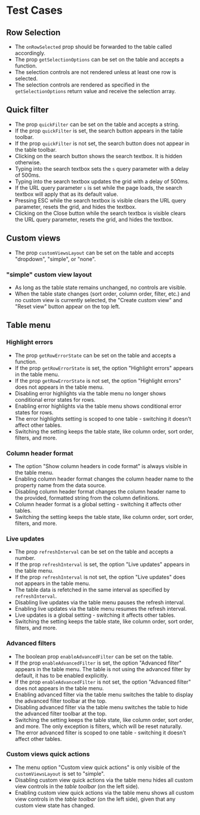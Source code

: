 # Test Cases

## Row Selection

- The `onRowSelected` prop should be forwarded to the table called accordingly.
- The prop `getSelectionOptions` can be set on the table and accepts a function.
- The selection controls are not rendered unless at least one row is selected.
- The selection controls are rendered as specified in the `getSelectionOptions` return value and receive the selection array.

## Quick filter

- The prop `quickFilter` can be set on the table and accepts a string.
- If the prop `quickFilter` is set, the search button appears in the table toolbar.
- If the prop `quickFilter` is not set, the search button does not appear in the table toolbar.
- Clicking on the search button shows the search textbox. It is hidden otherwise.
- Typing into the search textbox sets the `s` query parameter with a delay of 500ms.
- Typing into the search textbox updates the grid with a delay of 500ms.
- If the URL query parameter `s` is set while the page loads, the search textbox will apply that as its default value.
- Pressing ESC while the search textbox is visible clears the URL query parameter, resets the grid, and hides the textbox.
- Clicking on the Close button while the search textbox is visible clears the URL query parameter, resets the grid, and hides the textbox.

## Custom views

- The prop `customViewsLayout` can be set on the table and accepts "dropdown", "simple", or "none".

### "simple" custom view layout

- As long as the table state remains unchanged, no controls are visible.
- When the table state changes (sort order, column order, filter, etc.) and no custom view is currently selected, the "Create custom view" and "Reset view" button appear on the top left.

## Table menu

### Highlight errors

- The prop `getRowErrorState` can be set on the table and accepts a function.
- If the prop `getRowErrorState` is set, the option "Highlight errors" appears in the table menu.
- If the prop `getRowErrorState` is not set, the option "Highlight errors" does not appears in the table menu.
- Disabling error highlights via the table menu no longer shows conditional error states for rows.
- Enabling error highlights via the table menu shows conditional error states for rows.
- The error highlights setting is scoped to one table - switching it doesn't affect other tables.
- Switching the setting keeps the table state, like column order, sort order, filters, and more.

### Column header format

- The option "Show column headers in code format" is always visible in the table menu.
- Enabling column header format changes the column header name to the property name from the data source.
- Disabling column header format changes the column header name to the provided, formatted string from the column definitions.
- Column header format is a global setting - switching it affects other tables.
- Switching the setting keeps the table state, like column order, sort order, filters, and more.

### Live updates

- The prop `refreshInterval` can be set on the table and accepts a number.
- If the prop `refreshInterval` is set, the option "Live updates" appears in the table menu.
- If the prop `refreshInterval` is not set, the option "Live updates" does not appears in the table menu.
- The table data is refetched in the same interval as specified by `refreshInterval`.
- Disabling live updates via the table menu pauses the refresh interval.
- Enabling live updates via the table menu resumes the refresh interval.
- Live updates is a global setting - switching it affects other tables.
- Switching the setting keeps the table state, like column order, sort order, filters, and more.

### Advanced filters

- The boolean prop `enableAdvancedFilter` can be set on the table.
- If the prop `enableAdvancedFilter` is set, the option "Advanced filter" appears in the table menu. The table is not using the advanced filter by default, it has to be enabled explicitly.
- If the prop `enableAdvancedFilter` is not set, the option "Advanced filter" does not appears in the table menu.
- Enabling advanced filter via the table menu switches the table to display the advanced filter toolbar at the top.
- Disabling advanced filter via the table menu switches the table to hide the advanced filter toolbar at the top.
- Switching the setting keeps the table state, like column order, sort order, and more. The only exception is filters, which will be reset naturally.
- The error advanced filter is scoped to one table - switching it doesn't affect other tables.

### Custom views quick actions

- The menu option "Custom view quick actions" is only visible of the `customViewsLayout` is set to "simple".
- Disabling custom view quick actions via the table menu hides all custom view controls in the _table toolbar_ (on the left side).
- Enabling custom view quick actions via the table menu shows all custom view controls in the _table toolbar_ (on the left side), given that any custom view state has changed.
